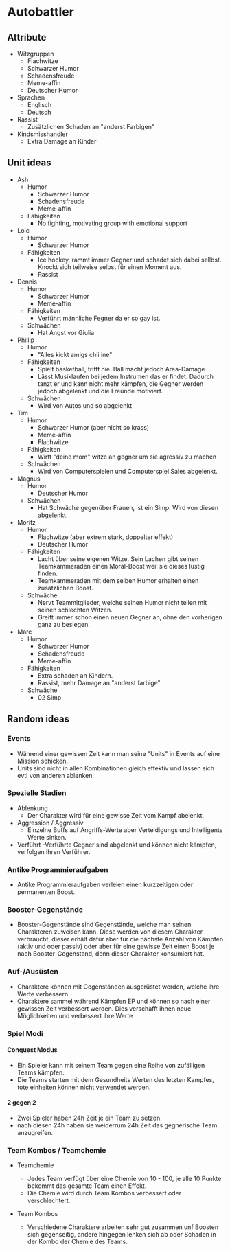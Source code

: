 # Autobattler

## Attribute

- Witzgruppen
    <!--tolle webseite: https://www.watson.ch/spass/lifestyle/991759181-diese-9-humor-typen-lachen-ab-jedem-sch-->
  - Flachwitze
  - Schwarzer Humor
  - Schadensfreude
  - Meme-affin
  - Deutscher Humor
- Sprachen
  - Englisch
  - Deutsch
- Rassist
  - Zusätzlichen Schaden an "anderst Farbigen"
- Kindsmisshandler
  - Extra Damage an Kinder

## Unit ideas

- Ash
  - Humor
    - Schwarzer Humor
    - Schadensfreude
    - Meme-affin
  - Fähigkeiten
    - No fighting, motivating group with emotional support
- Loic
  - Humor
    - Schwarzer Humor
  - Fähigkeiten
    - Ice hockey, rammt immer Gegner und schadet sich dabei sellbst. Knockt sich teilweise selbst für einen Moment aus. 
    - Rassist
- Dennis
  - Humor
    - Schwarzer Humor
    - Meme-affin
  - Fähigkeiten
    - Verführt männliche Fegner da er so gay ist.
  - Schwächen
    - Hat Angst vor Giulia
- Phillip
  - Humor
    - "Alles kickt amigs chli ine"
  - Fähigkeiten
    - Spielt basketball, trifft nie. Ball macht jedoch Area-Damage
    - Lässt Musiklaufen bei jedem Instrumen das er findet. Dadurch tanzt er und kann nicht mehr kämpfen, die Gegner
      werden jedoch abgelenkt und die Freunde motiviert.
  - Schwächen
    - Wird von Autos und so abgelenkt
- Tim
  - Humor
    - Schwarzer Humor (aber nicht so krass)
    - Meme-affin
    - Flachwitze
  - Fähigkeiten
    - Wirft "deine mom" witze an gegner um sie agressiv zu machen
  - Schwächen
    - Wird von Computerspielen und Computerspiel Sales abgelenkt.
- Magnus
  - Humor
    - Deutscher Humor
  - Schwächen
    - Hat Schwäche gegenüber Frauen, ist ein Simp. Wird von diesen abgelenkt.
- Moritz
  - Humor
    - Flachwitze (aber extrem stark, doppelter effekt)
    - Deutscher Humor
  - Fähigkeiten
    - Lacht über seine eigenen Witze. Sein Lachen gibt seinen Teamkammeraden einen Moral-Boost weil sie dieses lustig finden.
    - Teamkammeraden mit dem selben Humor erhalten einen  zusätzlichen Boost.
  - Schwäche
    - Nervt Teammitglieder, welche seinen Humor nicht teilen mit seinen schlechten Witzen.
    - Greift immer schon einen neuen Gegner an, ohne den vorherigen ganz zu besiegen. 
- Marc
    - Humor
        - Schwarzer Humor
        - Schadensfreude
        - Meme-affin
    - Fähigkeiten
        - Extra schaden an Kindern.
        - Rassist, mehr Damage an "anderst farbige"
    - Schwäche
        - 02 Simp

## Random ideas

### Events

- Während einer gewissen Zeit kann man seine "Units" in Events auf eine Mission schicken.
- Units sind nicht in allen Kombinationen gleich effektiv und lassen sich evtl von anderen ablenken.

### Spezielle Stadien

- Ablenkung
  - Der Charakter wird für eine gewisse Zeit vom Kampf abelenkt.
- Aggression / Aggressiv
  - Einzelne Buffs auf Angriffs-Werte aber Verteidigungs und Intelligents Werte sinken.
- Verführt
    -Verführte Gegner sind abgelenkt und können nicht kämpfen, verfolgen ihren Verführer.

### Antike Programmieraufgaben

- Antike Programmieraufgaben verleien einen kurzzeitigen oder permanenten Boost.

### Booster-Gegenstände

- Booster-Gegenstände sind Gegenstände, welche man seinen Charakteren zuweisen kann. Diese werden von diesem Charakter verbraucht, dieser erhält dafür aber für die nächste Anzahl von Kämpfen (aktiv und oder passiv) oder aber für eine gewisse Zeit einen Boost je nach Booster-Gegenstand, denn dieser Charakter konsumiert hat.

### Auf-/Ausüsten

- Charaktere können mit Gegenständen ausgerüstet werden, welche ihre Werte verbessern
- Charaktere sammel während Kämpfen EP und können so nach einer gewissen Zeit verbessert werden. Dies verschafft ihnen neue Möglichkeiten und verbessert ihre Werte

### Spiel Modi

#### Conquest Modus

- Ein Spieler kann mit seinem Team gegen eine Reihe von zufälligen Teams kämpfen. 
- Die Teams starten mit dem Gesundheits Werten des letzten Kampfes, tote einheiten können nicht verwendet werden.

#### 2 gegen 2

- Zwei Spieler haben 24h Zeit je ein Team zu setzen.
- nach diesen 24h haben sie weiderrum 24h Zeit das gegnerische Team anzugreifen.

### Team Kombos / Teamchemie

- Teamchemie
    - Jedes Team verfügt über eine Chemie von 10 - 100, je alle 10 Punkte bekommt das gesamte Team einen Effekt. 
    - Die Chemie wird durch Team Kombos verbessert oder verschlechtert.

- Team Kombos
    - Verschiedene Charaktere arbeiten sehr gut zusammen unf Boosten sich gegenseitig, andere hingegen lenken sich ab oder Schaden in der Kombo der Chemie des Teams.
